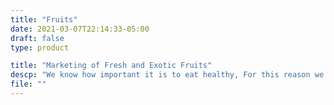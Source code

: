 ```yaml
---
title: "Fruits"
date: 2021-03-07T22:14:33-05:00
draft: false
type: product

title: "Marketing of Fresh and Exotic Fruits"
descp: "We know how important it is to eat healthy, For this reason we are committed to bringing a little health to all parts of the world where they want to enjoy the pleasure of a fresh and completely natural fruit, our products: avocade, Mamon, Papaya, cantaloupe, Mango, Tamarillo, Maracuya, Sapote, Coconut."
file: ""
---
```


